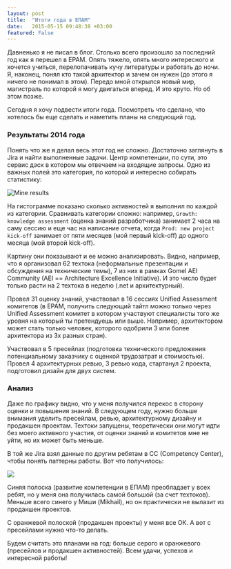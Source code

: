 ```yaml
---
layout: post
title:  "Итоги года в ЕПАМ"
date:   2015-05-15 09:48:38 +03:00
featured: False
---
```

Давненько я не писал в блог. Столько всего произошло за последний год как я перешел в EPAM. Опять тяжело, опять много интересного и хочется учиться, перелопачивать кучу литературы и работать до ночи. Я, наконец, понял кто такой архитектор и зачем он нужен (до этого я ничего не понимал в этом). Передо мной открылся новый мир, магистраль по которой я могу двигаться вперед. И это круто. Но об этом позже.

Сегодня я хочу подвести итоги года. Посмотреть что сделано, что хотелось бы еще сделать и наметить планы на следующий год.

### Результаты 2014 года

Понять что же я делал весь этот год не сложно. Достаточно заглянуть в Jira и найти выполненные задачи. Центр компетенции, по сути, это сервис дэск в котором мы отвечаем на входящие запросы. Одно из важных полей это категория, по которой и интересно собирать статистику:

![Mine results](https://dl.dropboxusercontent.com/u/15949847/Blog/Results%202014/MSFT_CC_mine_SR.PNG)

На гистограмме показано сколько активностей я выполнил по каждой из категории. Сравнивать категории сложно: например, `Growth: knowledge assessment` (оценка знаний разработчика) занимает 2 часа на саму сессию и еще час на написание отчета, когда `Prod: new project kick-off` занимает от пяти месяцев (мой первый kick-off) до одного месяца  (мой второй kick-off). 

Картину они показывают и ее можно анализировать. Видно, например, что я организовал 62 техтока (неформальные презентации и обсуждения на технические темы), 7 из них в рамках Gomel AEI Community (AEI == Architecture Excellence Initiative). И это число будет только расти на 2 техтока в неделю (.net и архитектурный). 

Провел 31 оценку знаний, участвовал в 16 сессиях Unified Assessment комитетов (в EPAM, получить следующий тайтл можно только через Unified Assessment комитет в котором участвуют специалисты того же уровня на который ты претендуешь или выше. Например, архитектором может стать только человек, которого одобрили 3 или более архитектора из 3х разных стран).

Участвовал в 5 пресейлах (подготовка технического предложения потенциальному заказчику с оценкой трудозатрат и стоимостью). Провел 4 архитектурных ревью, 3 ревью кода, стартанул 2 проекта, подготовил дизайн для двух систем.

      
### Анализ

Даже по графику видно, что у меня получился перекос в сторону оценки и повышения знаний. В следующем году, нужно больше внимания уделить пресейлам, ревью, архитектурному дизайну и продакшен проектам. Техтоки запущены, теоретически они могут идти без моего активного участия, от оценки знаний и комитетов мне не уйти, но их может быть меньше.

В той же Jira взял данные по другим ребятам в CC (Competency Center), чтобы понять паттерны работы. Вот что получилось:

![](https://dl.dropboxusercontent.com/u/15949847/Blog/Results%202014/MSFT_CC_work_pattern.PNG)

Синяя полоска (развитие компетенции в ЕПАМ) преобладает у всех ребят, но у меня она получилась самой большой (за счет техтоков). Меньше всего синего у Миши (Mikhail), но он практически не вылазит из продакшен проектов.

С оранжевой полоской (продакшен проекты) у меня все ОК. А вот с пресейлами нужно что-то делать.

Будем считать это планами на год: больше серого и оранжевого (пресейлов и продакшен активностей). Всем удачи, успехов и интересной работы!
